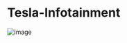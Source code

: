 # Tesla-Infotainment
![image](https://github.com/user-attachments/assets/bcdf7527-b635-44c0-bafb-410a12594a41)
